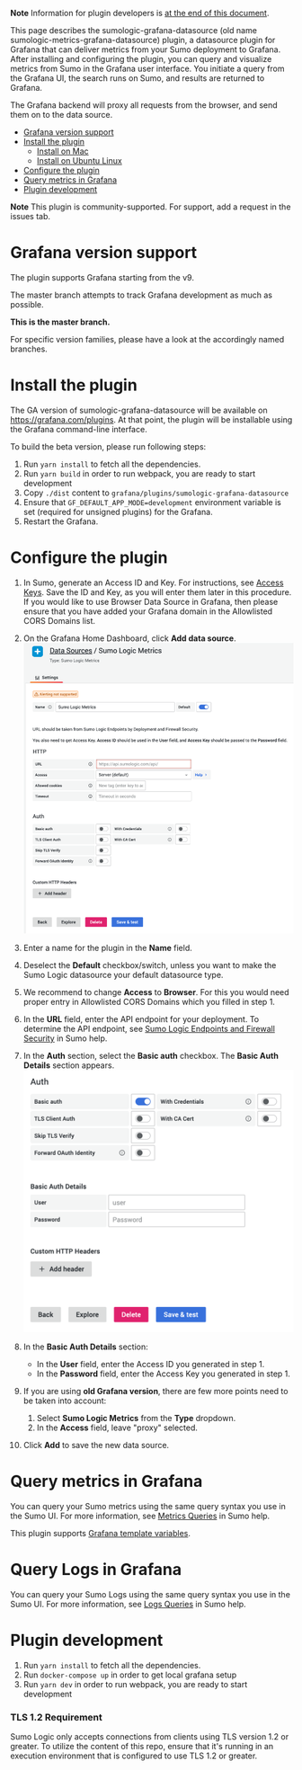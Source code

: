 **Note** Information for plugin developers is [at the end of this document](#plugin-development).

This page describes the sumologic-grafana-datasource (old name sumologic-metrics-grafana-datasource) plugin, a datasource plugin for Grafana that can deliver metrics from your Sumo deployment to Grafana. After installing and configuring the plugin, you can query and visualize metrics from Sumo in the Grafana user interface. You initiate a query from the Grafana UI, the search runs on Sumo, and results are returned to Grafana.

The Grafana backend will proxy all requests from the browser, and send them on to the data source.

- [Grafana version support](#grafana-version-support)
- [Install the plugin](#install-the-plugin)
  - [Install on Mac](#install-on-mac)
  - [Install on Ubuntu Linux](#install-on-ubuntu-linux)
- [Configure the plugin](#configure-the-plugin)
- [Query metrics in Grafana](#query-metrics-in-grafana)
- [Plugin development](#plugin-development)

**Note** This plugin is community-supported. For support, add a request in the issues tab.

# Grafana version support

The plugin supports Grafana starting from the v9.

The master branch attempts to track Grafana development as much as possible.

**This is the master branch.**

For specific version families, please have a look at the accordingly named branches.

# Install the plugin

The GA version of sumologic-grafana-datasource will be available on https://grafana.com/plugins. At that point, the plugin will be installable using the Grafana command-line interface.

To build the beta version, please run following steps:

1. Run `yarn install` to fetch all the dependencies.
2. Run `yarn build` in order to run webpack, you are ready to start development
3. Copy `./dist` content to `grafana/plugins/sumologic-grafana-datasource`
4. Ensure that `GF_DEFAULT_APP_MODE=development` environment variable is set (required for unsigned plugins) for the Grafana.
5. Restart the Grafana.

# Configure the plugin

1. In Sumo, generate an Access ID and Key. For instructions, see [Access Keys](https://help.sumologic.com/Manage/Security/Access-Keys). Save the ID and Key, as you will enter them later in this procedure. If you would like to use Browser Data Source in Grafana, then please ensure that you have added your Grafana domain in the Allowlisted CORS Domains list.

2. On the Grafana Home Dashboard, click **Add data source**.
   ![datasource](https://github.com/SumoLogic-Labs/sumologic-grafana-datasource/blob/HEAD/screenshots/add-datasource.png?raw=true)

3. Enter a name for the plugin in the **Name** field.

4. Deselect the **Default** checkbox/switch, unless you want to make the Sumo Logic datasource your default datasource type.

5. We recommend to change **Access** to **Browser**. For this you would need proper entry in Allowlisted CORS Domains which you filled in step 1.

6. In the **URL** field, enter the API endpoint for your deployment. To determine the API endpoint, see [Sumo Logic Endpoints and Firewall Security](https://help.sumologic.com/APIs/General-API-Information/Sumo-Logic-Endpoints-and-Firewall-Security) in Sumo help.

7. In the **Auth** section, select the **Basic auth** checkbox. The **Basic Auth Details** section appears.
   ![dash-icon](https://github.com/SumoLogic-Labs/sumologic-grafana-datasource/blob/HEAD/screenshots/basic-auth.png?raw=true)

8. In the **Basic Auth Details** section:

   - In the **User** field, enter the Access ID you generated in step 1.
   - In the **Password** field, enter the Access Key you generated in step 1.

9. If you are using **old Grafana version**, there are few more points need to be taken into account:

   1. Select **Sumo Logic Metrics** from the **Type** dropdown.
   2. In the **Access** field, leave "proxy" selected.

10. Click **Add** to save the new data source.

# Query metrics in Grafana

You can query your Sumo metrics using the same query syntax you use in the Sumo UI. For more information, see [Metrics Queries](https://help.sumologic.com/Metrics/Working-with-Metrics/Metrics-Queries) in Sumo help.

This plugin supports [Grafana template variables](https://grafana.com/docs/grafana/latest/dashboards/variables/).

# Query Logs in Grafana

You can query your Sumo Logs using the same query syntax you use in the Sumo UI. For more information, see [Logs Queries](https://help.sumologic.com/docs/search/) in Sumo help.

# Plugin development

1. Run `yarn install` to fetch all the dependencies.
2. Run `docker-compose up` in order to get local grafana setup
3. Run `yarn dev` in order to run webpack, you are ready to start development

### TLS 1.2 Requirement

Sumo Logic only accepts connections from clients using TLS version 1.2 or greater. To utilize the content of this repo, ensure that it's running in an execution environment that is configured to use TLS 1.2 or greater.
